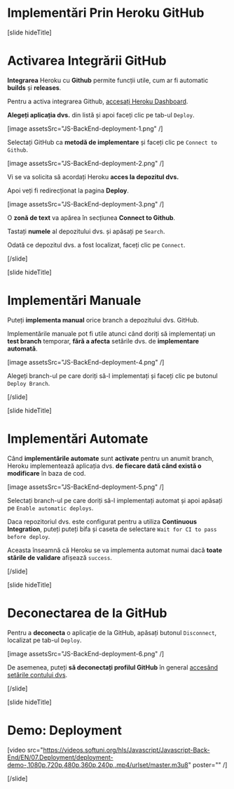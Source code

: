 # Implementări Prin Heroku GitHub 

[slide hideTitle]

# Activarea Integrării GitHub

**Integrаrea** Heroku cu **Github** permite funcții utile, cum ar fi automatic **builds** și **releases**.

Pentru a activa integrarea Github, [accesați Heroku Dashboard](https://dashboard.heroku.com/apps).

**Alegeți aplicația dvs.** din listă și apoi faceți clic pe tab-ul `Deploy`.

[image assetsSrc="JS-BackEnd-deployment-1.png" /]

Selectați GitHub ca **metodă de implementare** și faceți clic pe `Connect to Github`.

[image assetsSrc="JS-BackEnd-deployment-2.png" /]

Vi se va solicita să acordați Heroku **acces la depozitul dvs.**

Apoi veți fi redirecționat la pagina **Deploy**.

[image assetsSrc="JS-BackEnd-deployment-3.png" /]

O **zonă de text** va apărea în secțiunea **Connect to Github**.

Tastați **numele** al depozitului dvs. și apăsați pe `Search`.

Odată ce depozitul  dvs. a fost localizat, faceți clic pe `Connect`.

[/slide]


[slide hideTitle]

# Implementări Manuale

Puteți **implementa manual** orice branch a depozitului dvs. GitHub.

Implementările manuale pot fi utile atunci când doriți să implementați un **test branch** temporar, **fără a afecta** setările dvs. de **implementare automată**.

[image assetsSrc="JS-BackEnd-deployment-4.png" /]

Alegeți branch-ul pe care doriți să-l implementați și faceți clic pe butonul `Deploy Branch`.

[/slide]


[slide hideTitle]

# Implementări Automate

Când **implementările automate** sunt **activate** pentru  un anumit branch, Heroku implementează aplicația dvs. **de fiecare dată când există o modificare** în baza de cod.

[image assetsSrc="JS-BackEnd-deployment-5.png" /]

Selectați branch-ul pe care doriți să-l implementați automat și apoi apăsați pe `Enable automatic deploys`.

Daca repozitoriul dvs. este configurat pentru a utiliza **Continuous Integration**, puteți puteți bifa și caseta de selectare `Wait for CI to pass before deploy`.

Aceasta înseamnă că Heroku se va implementa automat numai dacă **toate stările de validare** afișează `success`.

[/slide]

[slide hideTitle]

# Deconectarea de la GitHub

Pentru a **deconecta** o aplicație de la GitHub, apăsați butonul `Disconnect`, localizat pe tab-ul `Deploy`.

[image assetsSrc="JS-BackEnd-deployment-6.png" /]

De asemenea, puteți **să deconectați profilul GitHub** în general [accesând setările contului dvs](https://dashboard.heroku.com/account/applications#third-party-applications).

[/slide]

[slide hideTitle]
# Demo: Deployment

[video src="https://videos.softuni.org/hls/Javascript/Javascript-Back-End/EN/07.Deployment/deployment-demo-,1080p,720p,480p,360p,240p,.mp4/urlset/master.m3u8" poster="" /]

[/slide]
